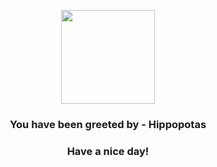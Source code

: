 <p align="center">
            <img src="https://raw.githubusercontent.com/PokeAPI/sprites/master/sprites/pokemon/449.png" width="150" height="150">
          </p>
          <h3 align="center">You have been greeted by - <b>Hippopotas</b></h3>
          <h3 align="center">Have a nice day!</h3>
        